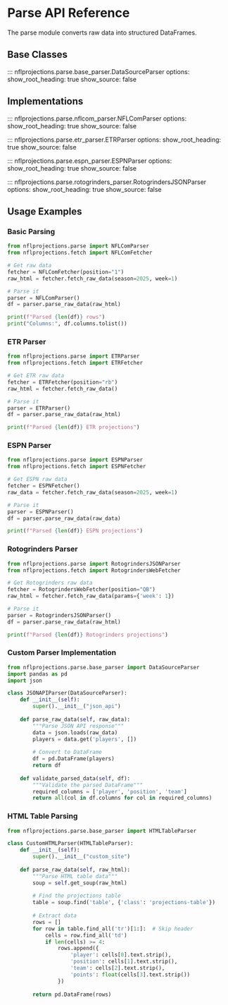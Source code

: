 # Parse API Reference

The parse module converts raw data into structured DataFrames.

## Base Classes

::: nflprojections.parse.base_parser.DataSourceParser
    options:
      show_root_heading: true
      show_source: false

## Implementations

::: nflprojections.parse.nflcom_parser.NFLComParser
    options:
      show_root_heading: true
      show_source: false

::: nflprojections.parse.etr_parser.ETRParser
    options:
      show_root_heading: true
      show_source: false

::: nflprojections.parse.espn_parser.ESPNParser
    options:
      show_root_heading: true
      show_source: false

::: nflprojections.parse.rotogrinders_parser.RotogrindersJSONParser
    options:
      show_root_heading: true
      show_source: false

## Usage Examples

### Basic Parsing

```python
from nflprojections.parse import NFLComParser
from nflprojections.fetch import NFLComFetcher

# Get raw data
fetcher = NFLComFetcher(position="1")
raw_html = fetcher.fetch_raw_data(season=2025, week=1)

# Parse it
parser = NFLComParser()
df = parser.parse_raw_data(raw_html)

print(f"Parsed {len(df)} rows")
print("Columns:", df.columns.tolist())
```

### ETR Parser

```python
from nflprojections.parse import ETRParser
from nflprojections.fetch import ETRFetcher

# Get ETR raw data
fetcher = ETRFetcher(position="rb")
raw_html = fetcher.fetch_raw_data()

# Parse it
parser = ETRParser()
df = parser.parse_raw_data(raw_html)

print(f"Parsed {len(df)} ETR projections")
```

### ESPN Parser

```python
from nflprojections.parse import ESPNParser
from nflprojections.fetch import ESPNFetcher

# Get ESPN raw data
fetcher = ESPNFetcher()
raw_data = fetcher.fetch_raw_data(season=2025, week=1)

# Parse it
parser = ESPNParser()
df = parser.parse_raw_data(raw_data)

print(f"Parsed {len(df)} ESPN projections")
```

### Rotogrinders Parser

```python
from nflprojections.parse import RotogrindersJSONParser
from nflprojections.fetch import RotogrindersWebFetcher

# Get Rotogrinders raw data
fetcher = RotogrindersWebFetcher(position="QB")
raw_html = fetcher.fetch_raw_data(params={'week': 1})

# Parse it
parser = RotogrindersJSONParser()
df = parser.parse_raw_data(raw_html)

print(f"Parsed {len(df)} Rotogrinders projections")
```

### Custom Parser Implementation

```python
from nflprojections.parse.base_parser import DataSourceParser
import pandas as pd
import json

class JSONAPIParser(DataSourceParser):
    def __init__(self):
        super().__init__("json_api")
    
    def parse_raw_data(self, raw_data):
        """Parse JSON API response"""
        data = json.loads(raw_data)
        players = data.get('players', [])
        
        # Convert to DataFrame
        df = pd.DataFrame(players)
        return df
    
    def validate_parsed_data(self, df):
        """Validate the parsed DataFrame"""
        required_columns = ['player', 'position', 'team']
        return all(col in df.columns for col in required_columns)
```

### HTML Table Parsing

```python
from nflprojections.parse.base_parser import HTMLTableParser

class CustomHTMLParser(HTMLTableParser):
    def __init__(self):
        super().__init__("custom_site")
    
    def parse_raw_data(self, raw_html):
        """Parse HTML table data"""
        soup = self.get_soup(raw_html)
        
        # Find the projections table
        table = soup.find('table', {'class': 'projections-table'})
        
        # Extract data
        rows = []
        for row in table.find_all('tr')[1:]:  # Skip header
            cells = row.find_all('td')
            if len(cells) >= 4:
                rows.append({
                    'player': cells[0].text.strip(),
                    'position': cells[1].text.strip(),
                    'team': cells[2].text.strip(),
                    'points': float(cells[3].text.strip())
                })
        
        return pd.DataFrame(rows)
```